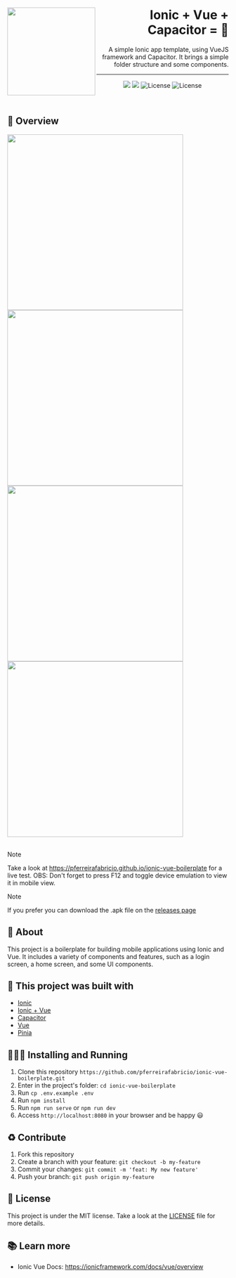 <h1 align="right">
  <img src="public/assets/icon/logo.jpeg" width="200px" align="left" />
  Ionic + Vue + Capacitor = 💖
</h1>

<p align="right">
  A simple Ionic app template, using VueJS framework and Capacitor. It brings a simple folder structure and some components.
</p>

---

<p align="center">
  <img src="https://github.com/pferreirafabricio/ionic-vue-boilerplate/actions/workflows/linting.yml/badge.svg" />
  <img src="https://github.com/pferreirafabricio/ionic-vue-boilerplate/actions/workflows/deploy.yml/badge.svg" />
  <img alt="License" src="https://img.shields.io/badge/license-MIT-green?labelColor=FF7F80&color=110E23">
  <img alt="License" src="https://wakatime.com/badge/user/23add0a6-91e5-4629-8f4d-23c92018b9bb/project/9b51c21d-ecac-45a8-9c7b-c2da296bd2c7.svg">
</p>
<br/>

## 👀 Overview

<div>
  <img src="./docs/screenshots/home.png" width="auto" height="400px"/>
  <img src="./docs/screenshots/components.png" width="auto" height="400px"/>
  <img src="./docs/screenshots/login.png" width="auto" height="400px"/>
  <img src="./docs/screenshots/menu.png" width="auto" height="400px"/>
</div>
<br/>

> [!NOTE]
> Take a look at https://pferreirafabricio.github.io/ionic-vue-boilerplate for a live test. OBS: Don't forget to press F12 and toggle device emulation to view it in mobile view.

> [!NOTE]
> If you prefer you can download the .apk file on the [releases page](https://github.com/pferreirafabricio/ionic-vue-boilerplate/releases)

## 📖 About

This project is a boilerplate for building mobile applications using Ionic and Vue. It includes a variety of components and features, such as a login screen, a home screen, and some UI components.

## 🧱 This project was built with

- [Ionic](https://ionicframework.com/)
- [Ionic + Vue](https://ionicframework.com/vue)
- [Capacitor](https://capacitorjs.com/)
- [Vue](https://vuejs.org/)
- [Pinia](https://pinia.vuejs.org/)

## 🏃🏻‍♂️ Installing and Running

1.  Clone this repository `https://github.com/pferreirafabricio/ionic-vue-boilerplate.git`
2.  Enter in the project's folder: `cd ionic-vue-boilerplate`
3.  Run `cp .env.example .env`
4.  Run `npm install`
5.  Run `npm run serve` or `npm run dev`
6.  Access `http://localhost:8080` in your browser and be happy 😃

## ♻ Contribute

1.  Fork this repository
2.  Create a branch with your feature: `git checkout -b my-feature`
3.  Commit your changes: `git commit -m 'feat: My new feature'`
4.  Push your branch: `git push origin my-feature`

## 🧾 License

This project is under the MIT license. Take a look at the [LICENSE](LICENSE) file for more details.

## 📚 Learn more

- Ionic Vue Docs: https://ionicframework.com/docs/vue/overview
